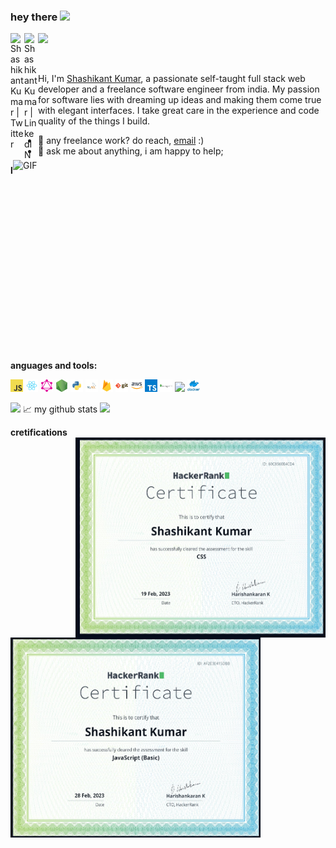 ### hey there <img src="https://media.giphy.com/media/hvRJCLFzcasrR4ia7z/giphy.gif" width="25px">

<a href="https://twitter.com/Shashik88093">
  <img align="left" alt="Shashikant Kumar | Twitter" width="22px" src="https://raw.githubusercontent.com/peterthehan/peterthehan/master/assets/twitter.svg" />
</a>
<a href="https://www.linkedin.com/in/shashikant-kumar-655433155/">
  <img align="left" alt="Shashikant Kumar | LinkedIN" width="22px" src="https://raw.githubusercontent.com/peterthehan/peterthehan/master/assets/linkedin.svg" />
</a>


![](https://visitor-badge.glitch.me/badge?page_id=shashikant88093.shashikant88093)

<br />

Hi, I'm [Shashikant Kumar](https://shashikant88093.github.io/resume/), a passionate self-taught full stack web developer and a freelance software engineer from india. My passion for software lies with dreaming up ideas and making them come true with elegant interfaces. I take great care in the experience and code quality of the things I build.



  <img align="right" alt="GIF" src="https://github.com/shashikant88093/shashikant88093/blob/main/code.gif" width="500" height="320" />
  
- 💼 any freelance work? do reach, [email](mailto:shashikantMyWork2021@gmail.com) :)
- 💬 ask me about anything, i am happy to help;

**languages and tools:**  

<code><img height="20" src="https://raw.githubusercontent.com/github/explore/80688e429a7d4ef2fca1e82350fe8e3517d3494d/topics/javascript/javascript.png"></code>
<code><img height="20" src="https://raw.githubusercontent.com/github/explore/80688e429a7d4ef2fca1e82350fe8e3517d3494d/topics/react/react.png"></code>
<code><img height="20" src="https://raw.githubusercontent.com/github/explore/5c058a388828bb5fde0bcafd4bc867b5bb3f26f3/topics/graphql/graphql.png"></code>
<code><img height="20" src="https://raw.githubusercontent.com/github/explore/80688e429a7d4ef2fca1e82350fe8e3517d3494d/topics/nodejs/nodejs.png"></code>
<code><img height="20" src="https://raw.githubusercontent.com/github/explore/80688e429a7d4ef2fca1e82350fe8e3517d3494d/topics/python/python.png"></code>
<code><img height="20" src="https://raw.githubusercontent.com/github/explore/80688e429a7d4ef2fca1e82350fe8e3517d3494d/topics/mysql/mysql.png"></code>
<code><img height="20" src="https://raw.githubusercontent.com/github/explore/80688e429a7d4ef2fca1e82350fe8e3517d3494d/topics/firebase/firebase.png"></code>
<code><img height="20"  src="https://raw.githubusercontent.com/github/explore/80688e429a7d4ef2fca1e82350fe8e3517d3494d/topics/git/git.png"></code>
<code><img height="20" src="https://raw.githubusercontent.com/github/explore/80688e429a7d4ef2fca1e82350fe8e3517d3494d/topics/aws/aws.png"></code>
<code><img height="20" src="https://raw.githubusercontent.com/github/explore/80688e429a7d4ef2fca1e82350fe8e3517d3494d/topics/typescript/typescript.png"></code>
<code><img height="20" src="https://raw.githubusercontent.com/github/explore/80688e429a7d4ef2fca1e82350fe8e3517d3494d/topics/mongodb/mongodb.png"></code>
<code><img height="20" src="https://www.vectorlogo.zone/logos/getpostman/getpostman-icon.svg"></code>
<code><img height="20" src="https://raw.githubusercontent.com/github/explore/80688e429a7d4ef2fca1e82350fe8e3517d3494d/topics/docker/docker.png"></code>

 <img class="img" src="https://github-readme-stats.vercel.app/api/top-langs/?username=shashikant88093&layout=compact&theme=nightowl" />
📈 my github stats

 <img class="img" src="https://github-readme-stats.vercel.app/api?username=shashikant88093&show_icons=true&theme=radical&count_private=true,prs" />

**cretifications**  
  <img align="right" alt="GIF" src="https://github.com/shashikant88093/shashikant88093/blob/main/css.png" width="400" height="320" />

<img align="left" alt="GIF" src="https://github.com/shashikant88093/shashikant88093/blob/main/js_basic.png" width="400" height="320" />


  





